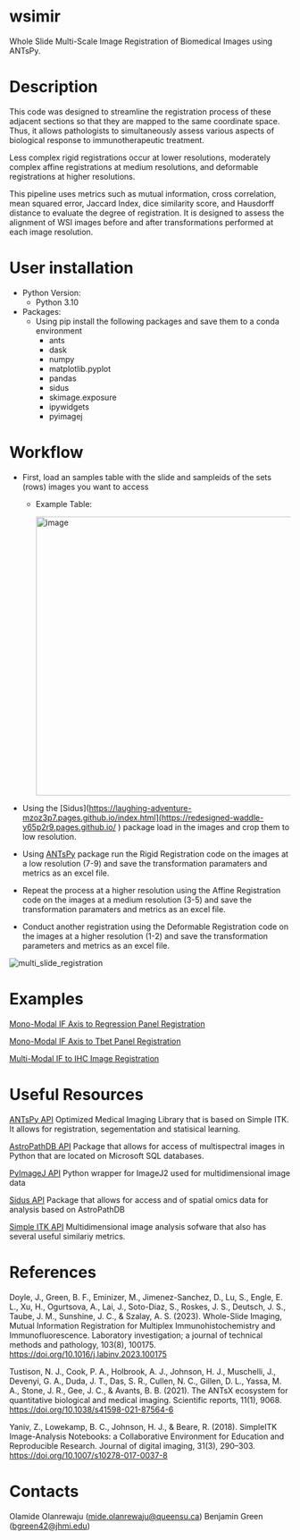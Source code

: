 # wsimir
Whole Slide Multi-Scale Image Registration of Biomedical Images using ANTsPy.

# Description

This code was designed to streamline the registration process of these adjacent sections so that they are mapped to the same coordinate space. Thus, it allows pathologists to simultaneously assess various aspects of biological response to immunotherapeutic treatment. 

Less complex rigid registrations occur at lower resolutions, moderately complex affine registrations at medium resolutions, and deformable registrations at higher resolutions. 

This pipeline uses metrics such as mutual information, cross correlation, mean squared error, Jaccard Index, dice similarity score, and Hausdorff distance to evaluate the degree of registration. It is designed to assess the alignment of WSI images before and after transformations performed at each image resolution.

# User installation
- Python Version:
    - Python 3.10    
- Packages:
  - Using pip install the following packages and save them to a conda environment
    - ants
    - dask
    - numpy
    - matplotlib.pyplot
    - pandas
    - sidus
    - skimage.exposure
    - ipywidgets
    - pyimagej

# Workflow

- First, load an samples table with the slide and sampleids of the sets (rows) images you want to access
    - Example Table:

      <img width="499" alt="image" src="https://github.com/user-attachments/assets/78ea259d-b0a6-4930-a686-e01f2cef30f1" />

- Using the [Sidus](https://laughing-adventure-mzoz3p7.pages.github.io/index.html](https://redesigned-waddle-y65p2r9.pages.github.io/ ) package load in the images and crop them to low resolution.
- Using [ANTsPy](https://github.com/ANTsX/ANTsPy) package run the Rigid Registration code on the images at a low resolution (7-9) and save the transformation paramaters and metrics as an excel file.
- Repeat the process at a higher resolution using the Affine Registration code on the images at a medium resolution (3-5) and save the transformation paramaters and metrics as an excel file.
- Conduct another registration using the Deformable Registration code on the images at a higher resolution (1-2) and save the transformation parameters and metrics as an excel file.
  
![multi_slide_registration](https://github.com/user-attachments/assets/32f13b0c-e26c-4e87-a71c-b2e2e4ba55f2)



# Examples

[Mono-Modal IF Axis to Regression Panel Registration](Axis_Reg_Registration.ipynb)

[Mono-Modal IF Axis to Tbet Panel Registration](Regression_Tbet_Registration.ipynb) 

[Multi-Modal IF to IHC Image Registration](IF_IHC_Registration.ipynb)

# Useful Resources

[ANTsPy API](https://github.com/ANTsX/ANTsPy) Optimized Medical Imaging Library that is based on Simple ITK. It allows for registration, segementation and statisical learning.

[AstroPathDB API](https://laughing-adventure-mzoz3p7.pages.github.io/) Package that allows for access of multispectral images in Python that are located on Microsoft SQL databases.

[PyImageJ API](https://github.com/imagej/pyimagej)
Python wrapper for ImageJ2 used for multidimensional image data

[Sidus API](https://redesigned-waddle-y65p2r9.pages.github.io/index.html#) Package that allows for access and of spatial omics data for analysis based on AstroPathDB

[Simple ITK API](https://github.com/SimpleITK/SimpleITKPythonPackage) Multidimensional image analysis sofware that also has several useful similariy metrics. 

# References

Doyle, J., Green, B. F., Eminizer, M., Jimenez-Sanchez, D., Lu, S., Engle, E. L., Xu, H., Ogurtsova, A., Lai, J., Soto-Diaz, S., Roskes, J. S., Deutsch, J. S., Taube, J. M., Sunshine, J. C., & Szalay, A. S. (2023). Whole-Slide Imaging, Mutual Information Registration for Multiplex Immunohistochemistry and Immunofluorescence. Laboratory investigation; a journal of technical methods and pathology, 103(8), 100175. https://doi.org/10.1016/j.labinv.2023.100175

Tustison, N. J., Cook, P. A., Holbrook, A. J., Johnson, H. J., Muschelli, J., Devenyi, G. A., Duda, J. T., Das, S. R., Cullen, N. C., Gillen, D. L., Yassa, M. A., Stone, J. R., Gee, J. C., & Avants, B. B. (2021). The ANTsX ecosystem for quantitative biological and medical imaging. Scientific reports, 11(1), 9068. https://doi.org/10.1038/s41598-021-87564-6

Yaniv, Z., Lowekamp, B. C., Johnson, H. J., & Beare, R. (2018). SimpleITK Image-Analysis Notebooks: a Collaborative Environment for Education and Reproducible Research. Journal of digital imaging, 31(3), 290–303. https://doi.org/10.1007/s10278-017-0037-8


# Contacts
Olamide Olanrewaju (mide.olanrewaju@queensu.ca)
Benjamin Green (bgreen42@jhmi.edu)
 
